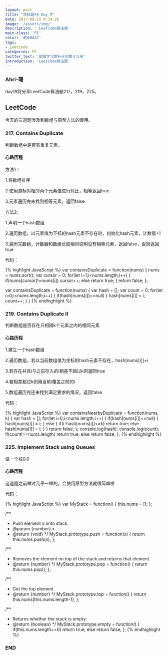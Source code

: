 ```yaml
---
layout: post
title: "目标是FE-Day 9"
date: 2017-08-15 0:34:26
image: '/assets/img/'
description: ' Leetcode算法题'
main-class: 'FE'
color: '#D6BA32'
tags:
- Leetcode
categories: FE
twitter_text: '前端学习提升计划第十九天'
introduction: 'Leetcode算法题'
---
```


### Ahri-珊

day19将分享LeetCode算法题217，219，225。

## LeetCode

今天的三道题涉及到数组与原型方法的使用。

### 217. Contains Duplicate

判断数组中是否有重复元素。

#### 心路历程

方法1：

1.将数组排序

2.使用游标对相邻两个元素值进行对比，相等返回true

3.元素遍历完未找到相等元素，返回false

方法2;

1.声明一个hash数组

2.遍历数组，以元素值为下标的hash元素不存在时，初始化hash元素，计数器+1

3.遍历完数组，计数器和数组长度相同说明没有相等元素，返回false，否则返回true

代码：

{% highlight JavaScript %}
var containsDuplicate = function(nums) {
    nums = nums.sort();
    var cursor = 0;
   for(let i=1;i<nums.length;i++)
       {
           if(nums[cursor]!=nums[i])
               cursor++;
           else
               return true;
       }
    return false;
};

var containsDuplicate = function(nums) {
    var hash = [];
    var count = 0;
    for(let i=0;i<nums.length;i++)
        {
            if(hash[nums[i]]==null)
                {
                    hash[nums[i]] = i;
                    count++;
                }
        }
{% endhighlight %}

### 219. Contains Duplicate II

判断数组是否存在只相隔k个元素之内的相同元素

#### 心路历程

 1.建立一个hash数组
 
2.遍历数组，若以当前数组值为坐标的hash元素不存在，hash[nums[i]]=i

3.若存在并且i与之前存入的i相差不超过k则返回true

4.若相差超过k则用当前i覆盖之前的i

5.数组遍历完还未找到满足要求的情况，返回false

代码：

{% highlight JavaScript %}
var containsNearbyDuplicate = function(nums, k) {
    var hash = [];
    for(let i=0;i<nums.length;i++)
        {
            if(hash[nums[i]]==null)
                {
                    hash[nums[i]] = i;
                }
            else
                {
                    if(i-hash[nums[i]]<=k)
                        return true;
                    else
                        hash[nums[i]] = i;
                }
        }
    return false;
};
    console.log(hash);
    console.log(count);
    if(count!==nums.length)
        return true;
    else
        return false;
};
{% endhighlight %}

### 225. Implement Stack using Queues

做一个栈0.0

#### 心路历程

 这道题之前做过几乎一样的，会使用原型方法就很简单啦

代码：

{% highlight JavaScript %}
var MyStack = function() {
    this.nums = [];
};

/**
 * Push element x onto stack. 
 * @param {number} x
 * @return {void}
 */
MyStack.prototype.push = function(x) {
    return this.nums.push(x);
};

/**
 * Removes the element on top of the stack and returns that element.
 * @return {number}
 */
MyStack.prototype.pop = function() {
    return this.nums.pop();
};

/**
 * Get the top element.
 * @return {number}
 */
MyStack.prototype.top = function() {
    return this.nums[this.nums.length-1];
};

/**
 * Returns whether the stack is empty.
 * @return {boolean}
 */
MyStack.prototype.empty = function() {
    if(this.nums.length==0)
        return true;
    else
        return false;
};
{% endhighlight %}

### END